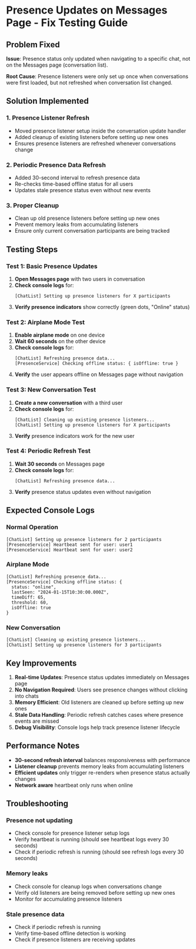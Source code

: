 # Presence Updates on Messages Page - Fix Testing Guide

## Problem Fixed

**Issue**: Presence status only updated when navigating to a specific chat, not on the Messages page (conversation list).

**Root Cause**: Presence listeners were only set up once when conversations were first loaded, but not refreshed when conversation list changed.

## Solution Implemented

### 1. **Presence Listener Refresh**

- Moved presence listener setup inside the conversation update handler
- Added cleanup of existing listeners before setting up new ones
- Ensures presence listeners are refreshed whenever conversations change

### 2. **Periodic Presence Data Refresh**

- Added 30-second interval to refresh presence data
- Re-checks time-based offline status for all users
- Updates stale presence status even without new events

### 3. **Proper Cleanup**

- Clean up old presence listeners before setting up new ones
- Prevent memory leaks from accumulating listeners
- Ensure only current conversation participants are being tracked

## Testing Steps

### Test 1: Basic Presence Updates

1. **Open Messages page** with two users in conversation
2. **Check console logs** for:
   ```
   [ChatList] Setting up presence listeners for X participants
   ```
3. **Verify presence indicators** show correctly (green dots, "Online" status)

### Test 2: Airplane Mode Test

1. **Enable airplane mode** on one device
2. **Wait 60 seconds** on the other device
3. **Check console logs** for:
   ```
   [ChatList] Refreshing presence data...
   [PresenceService] Checking offline status: { isOffline: true }
   ```
4. **Verify** the user appears offline on Messages page without navigation

### Test 3: New Conversation Test

1. **Create a new conversation** with a third user
2. **Check console logs** for:
   ```
   [ChatList] Cleaning up existing presence listeners...
   [ChatList] Setting up presence listeners for X participants
   ```
3. **Verify** presence indicators work for the new user

### Test 4: Periodic Refresh Test

1. **Wait 30 seconds** on Messages page
2. **Check console logs** for:
   ```
   [ChatList] Refreshing presence data...
   ```
3. **Verify** presence status updates even without navigation

## Expected Console Logs

### Normal Operation

```
[ChatList] Setting up presence listeners for 2 participants
[PresenceService] Heartbeat sent for user: user1
[PresenceService] Heartbeat sent for user: user2
```

### Airplane Mode

```
[ChatList] Refreshing presence data...
[PresenceService] Checking offline status: {
  status: "online",
  lastSeen: "2024-01-15T10:30:00.000Z",
  timeDiff: 65,
  threshold: 60,
  isOffline: true
}
```

### New Conversation

```
[ChatList] Cleaning up existing presence listeners...
[ChatList] Setting up presence listeners for 3 participants
```

## Key Improvements

1. **Real-time Updates**: Presence status updates immediately on Messages page
2. **No Navigation Required**: Users see presence changes without clicking into chats
3. **Memory Efficient**: Old listeners are cleaned up before setting up new ones
4. **Stale Data Handling**: Periodic refresh catches cases where presence events are missed
5. **Debug Visibility**: Console logs help track presence listener lifecycle

## Performance Notes

- **30-second refresh interval** balances responsiveness with performance
- **Listener cleanup** prevents memory leaks from accumulating listeners
- **Efficient updates** only trigger re-renders when presence status actually changes
- **Network aware** heartbeat only runs when online

## Troubleshooting

### Presence not updating

- Check console for presence listener setup logs
- Verify heartbeat is running (should see heartbeat logs every 30 seconds)
- Check if periodic refresh is running (should see refresh logs every 30 seconds)

### Memory leaks

- Check console for cleanup logs when conversations change
- Verify old listeners are being removed before setting up new ones
- Monitor for accumulating presence listeners

### Stale presence data

- Check if periodic refresh is running
- Verify time-based offline detection is working
- Check if presence listeners are receiving updates

